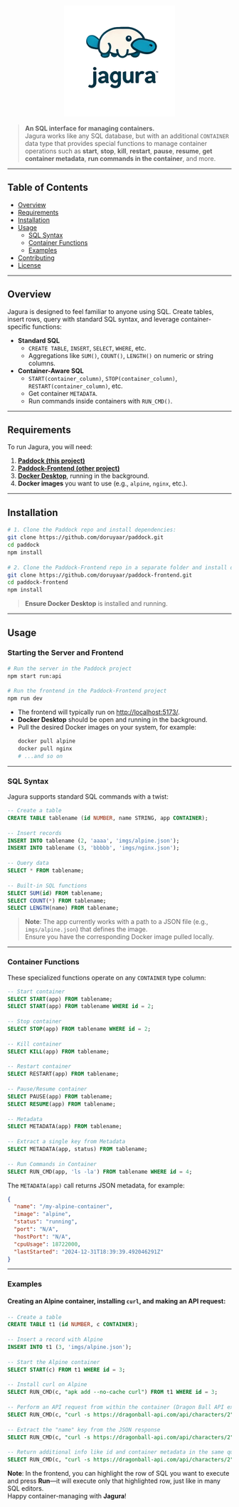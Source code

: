 <p align="center">
  <img src="logo.png" alt="Alt Text" width="250">
</p>


> **An SQL interface for managing containers.**  
> Jagura works like any SQL database, but with an additional `CONTAINER` data type that provides special functions to manage container operations such as **start**, **stop**, **kill**, **restart**, **pause**, **resume**, **get container metadata**, **run commands in the container**, and more.

---

## Table of Contents

- [Overview](#overview)  
- [Requirements](#requirements)  
- [Installation](#installation)  
- [Usage](#usage)  
  - [SQL Syntax](#sql-syntax)  
  - [Container Functions](#container-functions)  
  - [Examples](#examples)  
- [Contributing](#contributing)  
- [License](#license)

---

## Overview

Jagura is designed to feel familiar to anyone using SQL. Create tables, insert rows, query with standard SQL syntax, and leverage container-specific functions:

- **Standard SQL**  
  - `CREATE TABLE`, `INSERT`, `SELECT`, `WHERE`, etc.
  - Aggregations like `SUM()`, `COUNT()`, `LENGTH()` on numeric or string columns.
- **Container-Aware SQL**  
  - `START(container_column)`, `STOP(container_column)`, `RESTART(container_column)`, etc.
  - Get container `METADATA`.
  - Run commands inside containers with `RUN_CMD()`.

---

## Requirements

To run Jagura, you will need:

1. **[Paddock (this project)](https://github.com/doruyaar/paddock)**
2. **[Paddock-Frontend (other project)](https://github.com/doruyaar/paddock-frontend)**
3. **[Docker Desktop](https://www.docker.com/products/docker-desktop)**, running in the background.
4. **Docker images** you want to use (e.g., `alpine`, `nginx`, etc.).

---

## Installation

```bash
# 1. Clone the Paddock repo and install dependencies:
git clone https://github.com/doruyaar/paddock.git
cd paddock
npm install

# 2. Clone the Paddock-Frontend repo in a separate folder and install dependencies:
git clone https://github.com/doruyaar/paddock-frontend.git
cd paddock-frontend
npm install
```

> **Ensure Docker Desktop** is installed and running.

---

## Usage

### Starting the Server and Frontend

```bash
# Run the server in the Paddock project
npm start run:api

# Run the frontend in the Paddock-Frontend project
npm run dev
```

- The frontend will typically run on [http://localhost:5173/](http://localhost:5173/).  
- **Docker Desktop** should be open and running in the background.
- Pull the desired Docker images on your system, for example:
  ```bash
  docker pull alpine
  docker pull nginx
  # ...and so on
  ```

---

### SQL Syntax

Jagura supports standard SQL commands with a twist:

```sql
-- Create a table
CREATE TABLE tablename (id NUMBER, name STRING, app CONTAINER);

-- Insert records
INSERT INTO tablename (2, 'aaaa', 'imgs/alpine.json');
INSERT INTO tablename (3, 'bbbbb', 'imgs/nginx.json');

-- Query data
SELECT * FROM tablename;

-- Built-in SQL functions
SELECT SUM(id) FROM tablename;
SELECT COUNT(*) FROM tablename;
SELECT LENGTH(name) FROM tablename;
```

> **Note**: The app currently works with a path to a JSON file (e.g., `imgs/alpine.json`) that defines the image.  
> Ensure you have the corresponding Docker image pulled locally.

---

### Container Functions

These specialized functions operate on any `CONTAINER` type column:

```sql
-- Start container
SELECT START(app) FROM tablename;
SELECT START(app) FROM tablename WHERE id = 2;

-- Stop container
SELECT STOP(app) FROM tablename WHERE id = 2;

-- Kill container
SELECT KILL(app) FROM tablename;

-- Restart container
SELECT RESTART(app) FROM tablename;

-- Pause/Resume container
SELECT PAUSE(app) FROM tablename;
SELECT RESUME(app) FROM tablename;

-- Metadata
SELECT METADATA(app) FROM tablename;

-- Extract a single key from Metadata
SELECT METADATA(app, status) FROM tablename;

-- Run Commands in Container
SELECT RUN_CMD(app, 'ls -la') FROM tablename WHERE id = 4;
```

The `METADATA(app)` call returns JSON metadata, for example:

```json
{
  "name": "/my-alpine-container",
  "image": "alpine",
  "status": "running",
  "port": "N/A",
  "hostPort": "N/A",
  "cpuUsage": 18722000,
  "lastStarted": "2024-12-31T18:39:39.492046291Z"
}
```

---

### Examples

#### Creating an Alpine container, installing `curl`, and making an API request:

```sql
-- Create a table
CREATE TABLE t1 (id NUMBER, c CONTAINER);

-- Insert a record with Alpine
INSERT INTO t1 (3, 'imgs/alpine.json');

-- Start the Alpine container
SELECT START(c) FROM t1 WHERE id = 3;

-- Install curl on Alpine
SELECT RUN_CMD(c, "apk add --no-cache curl") FROM t1 WHERE id = 3;

-- Perform an API request from within the container (Dragon Ball API example)
SELECT RUN_CMD(c, "curl -s https://dragonball-api.com/api/characters/2") FROM t1 WHERE id = 3;

-- Extract the "name" key from the JSON response
SELECT RUN_CMD(c, "curl -s https://dragonball-api.com/api/characters/2", name) FROM t1 WHERE id = 3;

-- Return additional info like id and container metadata in the same query
SELECT RUN_CMD(c, "curl -s https://dragonball-api.com/api/characters/2", name), id, METADATA(c) AS containerMetadata FROM t1 WHERE id = 3;
```

**Note**: In the frontend, you can highlight the row of SQL you want to execute and press **Run**—it will execute only that highlighted row, just like in many SQL editors.  
Happy container-managing with **Jagura**!
